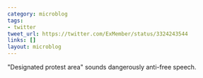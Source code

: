 ```yaml
---
category: microblog
tags:
- twitter
tweet_url: https://twitter.com/ExMember/status/3324243544
links: []
layout: microblog
---
```

"Designated protest area" sounds dangerously anti-free speech.
